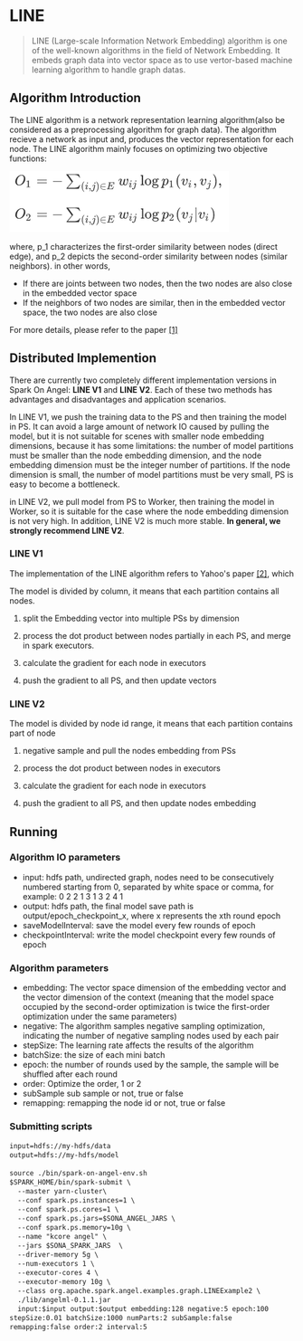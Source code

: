 # LINE

> LINE (Large-scale Information Network Embedding) algorithm is one of the well-known algorithms in the field of Network Embedding. It embeds graph data into vector space as to use vertor-based machine learning algorithm to handle graph datas.

## Algorithm Introduction

The LINE algorithm is a network representation learning algorithm(also be considered as a preprocessing algorithm for graph data). The algorithm recieve a network as input and, produces the vector representation for each node. The LINE algorithm  mainly focuses on optimizing two objective functions:

![line_loss](../../img/line_loss.png)

where, p_1 characterizes the first-order similarity between nodes (direct edge), and p_2 depicts the second-order similarity between nodes (similar neighbors). in other words,

- If there are joints between two nodes, then the two nodes are also close in the embedded vector space
- If the neighbors of two nodes are similar, then in the embedded vector space, the two nodes are also close

For more details, please refer to the paper [[1]](https://arxiv.org/abs/1503.03578)

## Distributed Implemention
There are currently two completely different implementation versions in Spark On Angel: **LINE V1** and **LINE V2**. Each of these two methods has advantages and disadvantages and application scenarios.

In LINE V1, we push the training data to the PS and then training the model in PS. It can avoid a large amount of network IO caused by pulling the model, but it is not suitable for scenes with smaller node embedding dimensions, because it has some limitations: the number of model partitions must be smaller than the node embedding dimension, and the node embedding dimension must be the integer number of partitions. If the node dimension is small, the number of model partitions must be very small, PS is easy to become a bottleneck.

in LINE V2, we pull model from PS to Worker, then training the model in Worker, so it is suitable for the case where the node embedding dimension is not very high. In addition, LINE V2 is much more stable. **In general, we strongly recommend LINE V2**.

### LINE V1

The implementation of the LINE algorithm refers to Yahoo's paper [[2]](https://arxiv.org/abs/1606.08495), which

The model is divided by column, it means that each partition contains all nodes.

1. split the Embedding vector into multiple PSs by dimension

2. process the dot product between nodes partially in each PS,  and merge in spark executors. 

3. calculate the gradient for each node in executors

4. push the gradient to all PS, and then update vectors


### LINE V2

The model is divided by node id range, it means that each partition contains part of node

1. negative sample and pull the nodes embedding from PSs

2. process the dot product between nodes in executors

3. calculate the gradient for each node in executors

4. push the gradient to all PS, and then update nodes embedding

## Running

### Algorithm IO parameters

- input: hdfs path, undirected graph, nodes need to be consecutively numbered starting from 0, separated by white space or comma, for example:
        0	2
        2	1
        3	1
        3	2
        4	1
- output: hdfs path, the final model save path is output/epoch_checkpoint_x, where x represents the xth round epoch
- saveModelInterval: save the model every few rounds of epoch
- checkpointInterval: write the model checkpoint every few rounds of epoch

### Algorithm parameters

- embedding: The vector space dimension of the embedding vector and the vector dimension of the context (meaning that the model space occupied by the second-order optimization is twice the first-order optimization under the same parameters)
- negative: The algorithm samples negative sampling optimization, indicating the number of negative sampling nodes used by each pair
- stepSize: The learning rate affects the results of the algorithm
- batchSize: the size of each mini batch
- epoch: the number of rounds used by the sample, the sample will be shuffled after each round
- order: Optimize the order, 1 or 2
- subSample sub sample or not, true or false
- remapping: remapping the node id or not, true or false

### Submitting scripts
```
input=hdfs://my-hdfs/data
output=hdfs://my-hdfs/model

source ./bin/spark-on-angel-env.sh
$SPARK_HOME/bin/spark-submit \
  --master yarn-cluster\
  --conf spark.ps.instances=1 \
  --conf spark.ps.cores=1 \
  --conf spark.ps.jars=$SONA_ANGEL_JARS \
  --conf spark.ps.memory=10g \
  --name "kcore angel" \
  --jars $SONA_SPARK_JARS  \
  --driver-memory 5g \
  --num-executors 1 \
  --executor-cores 4 \
  --executor-memory 10g \
  --class org.apache.spark.angel.examples.graph.LINEExample2 \
  ./lib/angelml-0.1.1.jar
  input:$input output:$output embedding:128 negative:5 epoch:100 stepSize:0.01 batchSize:1000 numParts:2 subSample:false remapping:false order:2 interval:5
```